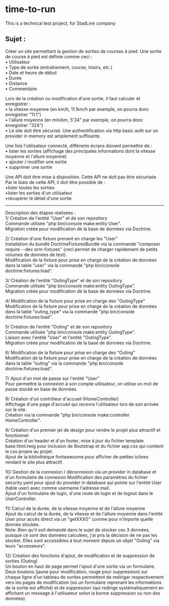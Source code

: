 # time-to-run
This is a technical test project, for StadLine company

Sujet :
-------
Créer un site permettant la gestion de sorties de courses à pied.
Une sortie de course à pied est définie comme ceci :  
  • Utilisateur  
  • Type de sortie (entraînement, course, loisirs, etc.)  
  • Date et heure de début              
  • Durée                                         
  • Distance                                 
  • Commentaire                           
  

Lors de la création ou modification d'une sortie, il faut calculer et enregistrer :  
  • la vitesse moyenne (en km/h, 11.1km/h par exemple, on pourra donc enregistrer "11.1")    
  • l'allure moyenne (en min/km, 5'24" par exemple, on pourra donc enregistrer "324")    
  • Le site doit être sécurisé. Une authentification via http basic auth sur un provider in memory est amplement suffisante.  

Une fois l'utilisateur connecté, différents écrans doivent permettre de :  
  • lister les sorties (affichage des principales informations dont la vitesse moyenne et l'allure moyenne)  
  • ajouter / modifier une sortie  
  • supprimer une sortie  
  
Une API doit être mise à disposition. Cette API ne doit pas être sécurisée. Par le biais de cette API, il doit être possible de :  
  •lister toutes les sorties  
  •lister les sorties d'un utilisateur  
  •récupérer le détail d'une sortie  

------
Description des étapes réalisées :  
1/ Création de l'entité "User" et de son repository  
Commande utilisée "php bin/console make:entity User".  
Migration créée pour modification de la base de données via Doctrine.  

2/ Création d'une fixture prenant en charge les "User"  
Installation du bundle DoctrineFixturesBundle via la commande "composer require --dev orm-fixtures" (ceci permet de charger rapidement de petits volumes de données de test).  
Modification de la fixture pour prise en charge de la création de données dans la table "user" via la commande "php bin/console doctrine:fixtures:load".  

3/ Création de l'entité "OutingType" et de son repository  
Commande utilisée "php bin/console make:entity OutingType".  
Migration créée pour modification de la base de données via Doctrine.  

4/ Modification de la fixture pour prise en charge des "OutingType"  
Modification de la fixture pour prise en charge de la création de données dans la table "outing_type" via la commande "php bin/console doctrine:fixtures:load".  

5/ Création de l'entité "Outing" et de son repository  
Commande utilisée "php bin/console make:entity OutingType".  
Liaison avec l'entité "User" et l'entité "OutingType".  
Migration créée pour modification de la base de données via Doctrine.  

6/ Modification de la fixture pour prise en charge des "Outing"  
Modification de la fixture pour prise en charge de la création de données dans la table "outing" via la commande "php bin/console doctrine:fixtures:load".  

7/ Ajout d'un mot de passe sur l'entité "User"  
Pour permettre la connexion à son compte utilisateur, on utilise un mot de passe stocké en base de données.  

8/ Création d'un contrôleur d'accueil (HomeController)  
Affichage d'une page d'accueil qui recevra l'utilisateur lors de son arrivée sur le site.  
Création via la commande "php bin/console make:controller HomeController".  

9/ Création d'un premier jet de design pour rendre le projet plus attractif et fonctionnel  
Création d'un header et d'un footer, mise à jour du fichier template base.html.twig pour inclusion de Bootstrap et du fichier app.css qui contient le css propre au projet.  
Ajout de la bibliothèque fontawesome pour afficher de petites icônes rendant le site plus attractif.  

10/ Gestion de la connexion / déconnexion via un provider in database et d'un formulaire de connexion
Modification des paramètres du fichier security.yaml pour ajout du provider in database qui pointe sur l'entité User (table user) avec comme username l'adresse mail.  
Ajout d'un formulaire de login, d'une route de login et de logout dans le UserController.  

11/ Calcul de la durée, de la vitesse moyenne et de l'allure moyenne  
Ajout du calcul de la durée, de la vitesse et de l'allure moyenne dans l'entité User pour accès direct via un "getXXX()" comme pour n'importe quelle donnée stockée.  
Note: Bien qu'il soit demandé dans le sujet de stocker ces 3 données, puisque ce sont des données calculées, j'ai pris la décision de ne pas les stocker. Elles sont accessibles à tout moment depuis un objet "Outing" via leurs "accesseurs".  

12/ Création des fonctions d'ajout, de modification et de suppression de sorties (Outing)  
Un bouton en haut de page permet l'ajout d'une sortie via un formulaire.  
Deux boutons (jaune pour modification, rouge pour suppression) sur chaque ligne d'un tableau de sorties permettent de rediriger respectivement vers les pages de modification (où un formulaire reprenant les informations de la sortie est affiché) et de suppression (qui redirige systématiquement en affichant un message à l'utilisateur selon la bonne suppression ou non des données).  
